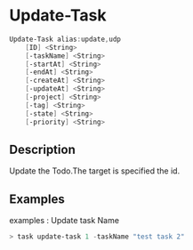 # Update-Task

```powershell
Update-Task alias:update,udp
    [ID] <String>
    [-taskName] <String>
    [-startAt] <String>
    [-endAt] <String>
    [-createAt] <String>
    [-updateAt] <String>
    [-project] <String>
    [-tag] <String>
    [-state] <String>
    [-priority] <String>

```

## Description

Update the Todo.The target is specified the id.

## Examples

examples : Update task Name

```powershell
> task update-task 1 -taskName "test task 2"
```